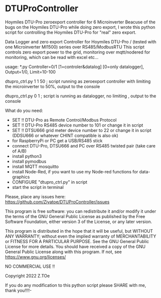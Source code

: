 # DTUProController
Hoymiles DTU-Pro  zeroexport controller for 6 Microinverter 
Beacuse of the bugs on the Hoymiles DTU-Pro while doing zero export, I wrote this python script for controlling the Hoymiles DTU-Pro for "real" zero export.

Data Logger and zero export Controller for Hoymiles DTU-Pro / (tested with one Microinverter MI1500) series over RS485/ModbusRTU
This script controls zero export power to the grid, monitoring over mqtt/nodered for monitoring,
which can be read with excel etc...

 usage: *.py Controller=0/1 [1=controler&datalog] [0=only datalogger], Output=1/0, Limit=10-100
 
 dtupro_ctrl.py 1 1 50     ; script running as zeroexport controller with limiting the microinverter to 50%, output to the console
 
 dtupro_ctrl.py 0 1        ; script is running as datalogger, no limiting , output to the console

What do you need:
- SET !! DTU-Pro as Remote Control/Modbus Protocol
- SET !! DTU-Pro RS485 device number to 101 or change it in script 
- SET !! DTSU666 grid meter device number to 22 or change it in script (DDSU666 or whatever CHINT compatible is also ok)
- for RaspberryPi or PC get a USB/RS485 stick
- connect DTU-Pro, DTSU666 and PC over RS485 twisted pair (take care of A/B)
- install python3
- install pymodbus
- install MQTT mosquitto
- install Node-Red, if you want to use my Node-red functions for data-graphics
- CONFIGURE "dtupro_ctrl.py" in script
- start the script in terminal

Please, place any issues here:
https://github.com/Ziyatoe/DTUProController/issues

This program is free software: you can redistribute it and/or modify it under the terms of the
GNU General Public License as published by the Free Software Foundation, either version 3 of the License,
or any later version.

This program is distributed in the hope that it will be useful, but WITHOUT ANY WARRANTY;
without even the implied warranty of MERCHANTABILITY or FITNESS FOR A PARTICULAR PURPOSE.
See the GNU General Public License for more details.
You should have received a copy of the GNU General Public License along with this program.
If not, see <https://www.gnu.org/licenses/>

NO COMMERCIAL USE !!

Copyright 2022 Z.TOe

If you do any modification to this python script please SHARE with me, thank you!!!!-

